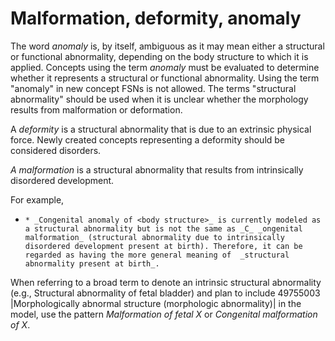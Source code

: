 # Malformation, deformity, anomaly

The word  _anomaly_ is, by itself, ambiguous as it may mean either a structural or functional abnormality, depending on the body structure to which it is applied. Concepts using the term  _anomaly_ must be evaluated to determine whether it represents a structural or functional abnormality. Using the term "anomaly" in new concept FSNs is not allowed. The terms "structural abnormality" should be used when it is unclear whether the morphology results from malformation or deformation. 

A  _deformity_ is a structural abnormality that is due to an extrinsic physical force. Newly created concepts representing a deformity should be considered disorders. 

 _A malformation_ is a structural abnormality that results from intrinsically disordered development. 

For example,

  *     * _Congenital anomaly of <body structure>_ is currently modeled as a structural abnormality but is not the same as _C_ _ongenital malformation_ (structural abnormality due to intrinsically disordered development present at birth). Therefore, it can be regarded as having the more general meaning of  _structural abnormality present at birth_.

When referring to a broad term to denote an intrinsic structural abnormality (e.g., Structural abnormality of fetal bladder) and plan to include 49755003 |Morphologically abnormal structure (morphologic abnormality)| in the model, use the pattern _Malformation of fetal X_ or _Congenital malformation of X_.
